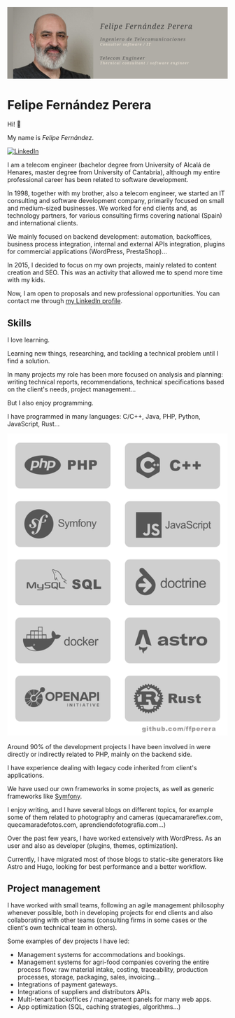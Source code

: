 ![Felipe Fernández](images/felipe-fernandez-perera-profile-github2.jpg)


# Felipe Fernández Perera 

Hi! 👋

My name is *Felipe Fernández*. 

[![LinkedIn](https://img.shields.io/badge/linkedin-%230077B5.svg?style=for-the-badge&logo=linkedin&logoColor=white)](https://www.linkedin.com/in/felipefernandez/)


I am a telecom engineer (bachelor degree from University of Alcalá de Henares, master degree from University of Cantabria), although my entire professional career has been related to software development.

In 1998, together with my brother, also a telecom engineer, we started an IT consulting and software development company, primarily focused on small and medium-sized businesses. We worked for end clients and, as technology partners, for various consulting firms covering national (Spain) and international clients.

We mainly focused on backend development: automation, backoffices, business process integration, internal and external APIs integration, plugins for commercial applications (WordPress, PrestaShop)...

In 2015, I decided to focus on my own projects, mainly related to content creation and SEO. This was an activity that allowed me to spend more time with my kids.

Now, I am open to proposals and new professional opportunities. You can contact me through [my LinkedIn profile](https://www.linkedin.com/in/felipefernandez/).


## Skills

I love learning.

Learning new things, researching, and tackling a technical problem until I find a solution.

In many projects my role has been more focused on analysis and planning: writing technical reports, recommendations, technical specifications based on the client's needs, project management...

But I also enjoy programming.

I have programmed in many languages: C/C++, Java, PHP, Python, JavaScript, Rust...


![tecnologías](images/software-technologies.png)


Around 90% of the development projects I have been involved in were directly or indirectly related to PHP, mainly on the backend side.

I have experience dealing with legacy code inherited from client's applications. 

We have used our own frameworks in some projects, as well as generic frameworks like [Symfony](https://symfony.com/).

I enjoy writing, and I have several blogs on different topics, for example some of them related to photography and cameras (quecamarareflex.com, quecamaradefotos.com, aprendiendofotografia.com...)

Over the past few years, I have worked extensively with WordPress. As an user and also as developer (plugins, themes, optimization).

Currently, I have migrated most of those blogs to static-site generators like Astro and Hugo, looking for best performance and a better workflow.


## Project management

I have worked with small teams, following an agile management philosophy whenever possible, both in developing projects for end clients and also collaborating with other teams (consulting firms in some cases or the client's own technical team in others).

Some examples of dev projects I have led:

- Management systems for accommodations and bookings.
- Management systems for agri-food companies covering the entire process flow: raw material intake, costing, traceability, production processes, storage, packaging, sales, invoicing...
- Integrations of payment gateways.
- Integrations of suppliers and distributors APIs.
- Multi-tenant backoffices / management panels for many web apps.
- App optimization (SQL, caching strategies, algorithms...)



